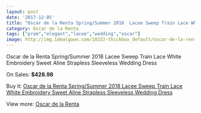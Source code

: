 ```yaml
---
layout: post
date: '2017-12-05'
title: "Oscar de la Renta Spring/Summer 2018  Lacee Sweep Train Lace White Embroidery Sweet Aline Strapless Sleeveless Wedding Dress"
category: Oscar de la Renta
tags: ["prom","elegant","lacee","wedding","oscar"]
image: http://img.idealgown.com/18332-thickbox_default/oscar-de-la-renta-spring-summer-2018-lacee-sweep-train-lace-white-embroidery-sweet-aline-strapless-sleeveless-wedding-dress.jpg
---
```

Oscar de la Renta Spring/Summer 2018  Lacee Sweep Train Lace White Embroidery Sweet Aline Strapless Sleeveless Wedding Dress

On Sales: **$428.98**
<a href="https://www.idealgown.com/en/oscar-de-la-renta/7080-oscar-de-la-renta-spring-summer-2018-lacee-sweep-train-lace-white-embroidery-sweet-aline-strapless-sleeveless-wedding-dress.html"><amp-img layout="responsive" width="600" height="600" src="//img.idealgown.com/18332-thickbox_default/oscar-de-la-renta-spring-summer-2018-lacee-sweep-train-lace-white-embroidery-sweet-aline-strapless-sleeveless-wedding-dress.jpg" alt="Oscar de la Renta Spring/Summer 2018  Lacee Sweep Train Lace White Embroidery Sweet Aline Strapless Sleeveless Wedding Dress 0" /></a>
<a href="https://www.idealgown.com/en/oscar-de-la-renta/7080-oscar-de-la-renta-spring-summer-2018-lacee-sweep-train-lace-white-embroidery-sweet-aline-strapless-sleeveless-wedding-dress.html"><amp-img layout="responsive" width="600" height="600" src="//img.idealgown.com/18333-thickbox_default/oscar-de-la-renta-spring-summer-2018-lacee-sweep-train-lace-white-embroidery-sweet-aline-strapless-sleeveless-wedding-dress.jpg" alt="Oscar de la Renta Spring/Summer 2018  Lacee Sweep Train Lace White Embroidery Sweet Aline Strapless Sleeveless Wedding Dress 1" /></a>

Buy it: [Oscar de la Renta Spring/Summer 2018  Lacee Sweep Train Lace White Embroidery Sweet Aline Strapless Sleeveless Wedding Dress](https://www.idealgown.com/en/oscar-de-la-renta/7080-oscar-de-la-renta-spring-summer-2018-lacee-sweep-train-lace-white-embroidery-sweet-aline-strapless-sleeveless-wedding-dress.html "Oscar de la Renta Spring/Summer 2018  Lacee Sweep Train Lace White Embroidery Sweet Aline Strapless Sleeveless Wedding Dress")

View more: [Oscar de la Renta](https://www.idealgown.com/en/132-oscar-de-la-renta "Oscar de la Renta")